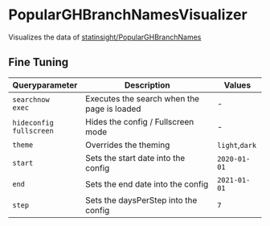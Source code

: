 # PopularGHBranchNamesVisualizer
Visualizes the data of [statinsight/PopularGHBranchNames](https://github.com/statinsight/PopularGHBranchNames)

## Fine Tuning
| Queryparameter | Description | Values |
| --- | --- | --- |
| ``searchnow``<br>``exec`` | Executes the search when the page is loaded | - |
| ``hideconfig``<br>``fullscreen`` | Hides the config / Fullscreen mode | - |
| ``theme`` | Overrides the theming | ``light``,``dark`` |
| ``start`` | Sets the start date into the config | ``2020-01-01`` |
| ``end`` | Sets the end date into the config | ``2021-01-01`` |
| ``step`` | Sets the daysPerStep into the config | ``7`` |
